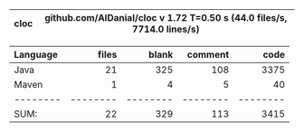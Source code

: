 
cloc|github.com/AlDanial/cloc v 1.72  T=0.50 s (44.0 files/s, 7714.0 lines/s)
--- | ---

Language|files|blank|comment|code
:-------|-------:|-------:|-------:|-------:
Java|21|325|108|3375
Maven|1|4|5|40
--------|--------|--------|--------|--------
SUM:|22|329|113|3415
